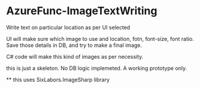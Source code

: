 # AzureFunc-ImageTextWriting
Write text on particular location as per UI selected

UI will make sure which image to use and location, fotn, font-size, font ratio. 
Save those details in DB,  and try to make a final image.

C# code will make this kind of images as per necessity.

this is just a skeleton. No DB logic implemeted. A working prototype only. 

** this uses SixLabors.ImageSharp library  
